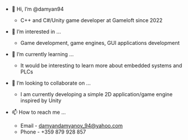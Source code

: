 - 👋 Hi, I’m @damyan94
  - C++ and C#/Unity game developer at Gameloft since 2022

- 👀 I’m interested in ...
  - Game development, game engines, GUI applications development

- 🌱 I’m currently learning ...
  - It would be interesting to learn more about embedded systems and PLCs

- 💞️ I’m looking to collaborate on ...
  - I am currently developing a simple 2D application/game engine inspired by Unity

- 📫 How to reach me ...
  - Email - damyandamyanov_94@yahoo.com
  - Phone - +359 879 928 857

<!---
damyan94/damyan94 is a ✨ special ✨ repository because its `README.md` (this file) appears on your GitHub profile.
You can click the Preview link to take a look at your changes.
--->
